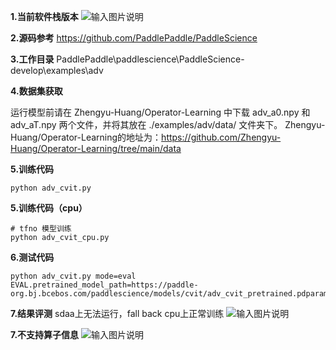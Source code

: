  **1.当前软件栈版本** 
![输入图片说明](https://foruda.gitee.com/images/1738900795709577351/8c234fbd_12173785.png "0f53ba650978b265cfb5091f991df07.png")

 **2.源码参考** 
https://github.com/PaddlePaddle/PaddleScience

 **3.工作目录** 
PaddlePaddle\paddlescience\PaddleScience-develop\examples\adv

 **4.数据集获取** 


运行模型前请在 Zhengyu-Huang/Operator-Learning 中下载 adv_a0.npy 和 adv_aT.npy 两个文件，并将其放在 ./examples/adv/data/ 文件夹下。
Zhengyu-Huang/Operator-Learning的地址为：https://github.com/Zhengyu-Huang/Operator-Learning/tree/main/data

 **5.训练代码** 

```
python adv_cvit.py
```
 **5.训练代码（cpu）** 

```
# tfno 模型训练
python adv_cvit_cpu.py

```
 **6.测试代码** 

```
python adv_cvit.py mode=eval EVAL.pretrained_model_path=https://paddle-org.bj.bcebos.com/paddlescience/models/cvit/adv_cvit_pretrained.pdparams

```
 **7.结果评测** 
sdaa上无法运行，fall back cpu上正常训练
![输入图片说明](https://foruda.gitee.com/images/1742525058029605946/c758e3c1_12173785.png "1b217b3cdba3cf06b1912d0653cf71e.png")

 **7.不支持算子信息**
![输入图片说明](https://foruda.gitee.com/images/1742525058029605946/c758e3c1_12173785.png "1b217b3cdba3cf06b1912d0653cf71e.png")